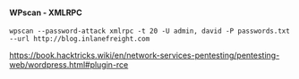 #### WPscan - XMLRPC

```
wpscan --password-attack xmlrpc -t 20 -U admin, david -P passwords.txt --url http://blog.inlanefreight.com
```

https://book.hacktricks.wiki/en/network-services-pentesting/pentesting-web/wordpress.html#plugin-rce
